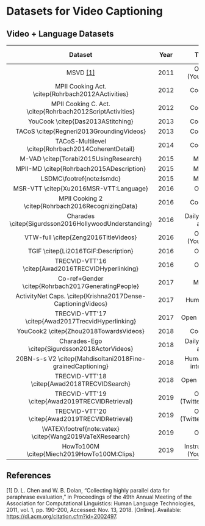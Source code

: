 # Datasets for Video Captioning


## Video + Language Datasets

| Dataset                                                      | Year | Type                   | Caps. Source         | Localization  | Audio | Long Caps.|
| :----------------------------------------------------------: | :--: | :--------------------: | :------------------: | :-----------: | :---: | :-------: |
| MSVD [[1]](#1)                                               | 2011 | Open (YouTube)         | MTurk                |               |       |           |
| MPII Cooking Act. \citep{Rohrbach2012AActivities}            | 2012 | Cooking                | in-house actors      |               |       |           |
| MPII Cooking C. Act. \citep{Rohrbach2012ScriptActivities}    | 2012 | Cooking                | in-house actors      |               |       |           |
| YouCook \citep{Das2013AStitching}                            | 2013 | Cooking                | MTurk                |               |       |           |
| TACoS \citep{Regneri2013GroundingVideos}                     | 2013 | Cooking                | MTurk                | [x]           |       |           |
| TACoS-Multilevel \citep{Rohrbach2014CoherentDetail}          | 2014 | Cooking                | MTurk                |               |       |           |
| M-VAD \citep{Torabi2015UsingResearch}                        | 2015 | Movie                  | DVS                  |               | [x]   | [x]       |
| MPII-MD \citep{Rohrbach2015ADescription}                     | 2015 | Movie                  | Script + DVS         |               | [x]   |           |
| LSDMC\footref{note:lsmdc}                                    | 2015 | Movie                  | Script + DVS         |               | [x]   |           |
| MSR-VTT \citep{Xu2016MSR-VTT:Language}                       | 2016 | Open                   | MTurk                |               | [x]   |           |
| MPII Cooking 2 \citep{Rohrbach2016RecognizingData}           | 2016 | Cooking                | in-house actors      | [x]           |       |           |
| Charades \citep{Sigurdsson2016HollywoodUnderstanding}        | 2016 | Daily indoor act.      | MTurk                | [x]           | [x]   | [x]       |
| VTW-full \citep{Zeng2016TitleVideos}                         | 2016 | Open (YouTube)         | Owner/Editor         |               |       |           |
| TGIF \citep{Li2016TGIF:Description}                          | 2016 | Open                   | crowdworkers         |               |       | [x]       |
| TRECVID-VTT'16 \citep{Awad2016TRECVIDHyperlinking}           | 2016 | Open                   | MTurk                |               | [x]   | [x]       |
| Co-ref+Gender \citep{Rohrbach2017GeneratingPeople}           | 2017 | Movie                  | DVS                  |               | [x]   |           |
| ActivityNet Caps. \citep{Krishna2017Dense-CaptioningVideos}  | 2017 | Human act.             | MTurk                | [x]           | [x]   | [x]       |
| TRECVID-VTT'17 \citep{Awad2017TrecvidHyperlinking}           | 2017 | Open (Twitter)         | MTurk                |               | [x]   |           |
| YouCook2 \citep{Zhou2018TowardsVideos}                       | 2018 | Cooking                | viewer/annotator     | [x]           | [x]   |           |
| Charades-Ego \citep{Sigurdsson2018ActorVideos}               | 2018 | Daily indoor act.      | MTurk                | [x]           | [x]   | [x]       |
| 20BN-s-s V2 \citep{Mahdisoltani2018Fine-grainedCaptioning}   | 2018 | Human-obj. interact.   | MTurk                |               |       |           |
| TRECVID-VTT'18 \citep{Awad2018TRECVIDSearch}                 | 2018 | Open (Twitter)         | MTurk                |               | [x]   | [x]       |
| TRECVID-VTT'19 \citep{Awad2019TRECVIDRetrieval}              | 2019 | Open (Twitter+Flirck)  | MTurk                |               | [x]   | [x]       |
| TRECVID-VTT'20 \citep{Awad2019TRECVIDRetrieval}              | 2019 | Open (Twitter+Flirck)  | MTurk                |               | [x]   | [x]       |
| \VATEX\footref{note:vatex} \citep{Wang2019VaTeXResearch}     | 2019 | Open                   | MTurk                |               | [x]   | [x]       |
| HowTo100M \citep{Miech2019HowTo100M:Clips}                   | 2019 | Instructional (YouTube)| subtitles            | [x]           | [x]   | [x]       |

## References
<a id="1">[1]</a>
D. L. Chen and W. B. Dolan, “Collecting highly parallel data for paraphrase evaluation,” in Proceedings of the 49th Annual Meeting of the Association for Computational Linguistics: Human Language Technologies, 2011, vol. 1, pp. 190–200, Accessed: Nov. 13, 2018. [Online]. Available: https://dl.acm.org/citation.cfm?id=2002497.
